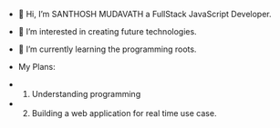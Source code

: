 - 👋 Hi, I’m SANTHOSH MUDAVATH a FullStack JavaScript Developer.
- 👀 I’m interested in creating future technologies.
- 🌱 I’m currently learning the programming roots.

- My Plans:
- 1. Understanding programming
- 2. Building a web application for real time use case.

<!---
Santhosh-CS07/Santhosh-CS07 is a ✨ special ✨ repository because its `README.md` (this file) appears on your GitHub profile.
You can click the Preview link to take a look at your changes.
--->
